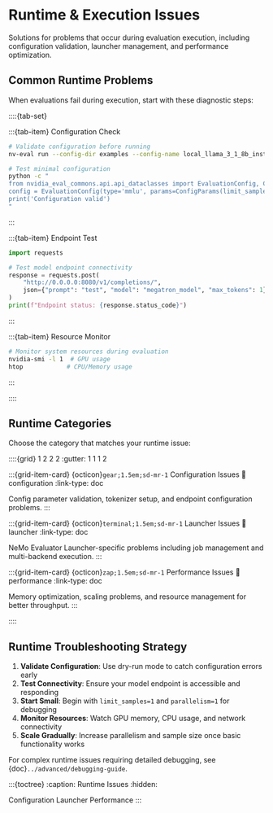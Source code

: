 # Runtime & Execution Issues

Solutions for problems that occur during evaluation execution, including configuration validation, launcher management, and performance optimization.

## Common Runtime Problems

When evaluations fail during execution, start with these diagnostic steps:

::::{tab-set}

:::{tab-item} Configuration Check

```bash
# Validate configuration before running
nv-eval run --config-dir examples --config-name local_llama_3_1_8b_instruct --dry-run

# Test minimal configuration
python -c "
from nvidia_eval_commons.api.api_dataclasses import EvaluationConfig, ConfigParams
config = EvaluationConfig(type='mmlu', params=ConfigParams(limit_samples=1))
print('Configuration valid')
"
```

:::

:::{tab-item} Endpoint Test

```python
import requests

# Test model endpoint connectivity
response = requests.post(
    "http://0.0.0.0:8080/v1/completions/",
    json={"prompt": "test", "model": "megatron_model", "max_tokens": 1}
)
print(f"Endpoint status: {response.status_code}")
```

:::

:::{tab-item} Resource Monitor

```bash
# Monitor system resources during evaluation
nvidia-smi -l 1  # GPU usage
htop            # CPU/Memory usage
```

:::

::::

## Runtime Categories

Choose the category that matches your runtime issue:

::::{grid} 1 2 2 2
:gutter: 1 1 1 2

:::{grid-item-card} {octicon}`gear;1.5em;sd-mr-1` Configuration Issues
:link: configuration
:link-type: doc

Config parameter validation, tokenizer setup, and endpoint configuration problems.
:::

:::{grid-item-card} {octicon}`terminal;1.5em;sd-mr-1` Launcher Issues
:link: launcher
:link-type: doc

NeMo Evaluator Launcher-specific problems including job management and multi-backend execution.
:::

:::{grid-item-card} {octicon}`zap;1.5em;sd-mr-1` Performance Issues
:link: performance
:link-type: doc

Memory optimization, scaling problems, and resource management for better throughput.
:::

::::

## Runtime Troubleshooting Strategy

1. **Validate Configuration**: Use dry-run mode to catch configuration errors early
2. **Test Connectivity**: Ensure your model endpoint is accessible and responding
3. **Start Small**: Begin with `limit_samples=1` and `parallelism=1` for debugging
4. **Monitor Resources**: Watch GPU memory, CPU usage, and network connectivity
5. **Scale Gradually**: Increase parallelism and sample size once basic functionality works

For complex runtime issues requiring detailed debugging, see {doc}`../advanced/debugging-guide`.

:::{toctree}
:caption: Runtime Issues
:hidden:

Configuration <configuration>
Launcher <launcher>
Performance <performance>
:::
